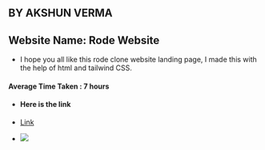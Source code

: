 ## BY AKSHUN VERMA

## Website Name: Rode Website 
- I hope you all like this rode clone website landing page, I made this with the help of html and tailwind CSS.

#### Average Time Taken : 7 hours

- #### Here is the link 
- [Link](https://img.shields.io/badge/Html-Tailwind%20CSS-lightgrey)

- ![](https://img.shields.io/badge/Html-Tailwind%20CSS-lightgrey)


